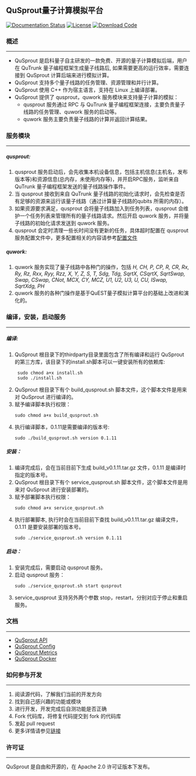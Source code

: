## QuSprout量子计算模拟平台

[![Documentation Status](https://img.shields.io/badge/docs-latest-brightgreen.svg)](docs/ThriftApi.md)
[![License](https://img.shields.io/badge/license-Apache%202-blue.svg)](LICENSE)
[![Download Code](https://img.shields.io/badge/download-zip-green.svg)](https://github.com/queco-quantum/qusprout/archive/refs/heads/main.zip)


### **概述**
---
* QuSprout 是启科量子自主研发的一款免费、开源的量子计算模拟后端，用户在 QuTrunk 量子编程框架生成量子线路后, 如果需要更高的运行效率，需要连接到 QuSprout 计算后端来进行模拟计算。
* QuSprout 支持多个量子线路的任务管理、资源管理和并行计算。
* QuSprout 使用 C++ 作为宿主语言，支持在 Linux 上编译部署。
* QuSprout 提供了 qusprout，quwork 服务模块来支持量子计算的模拟：
    * qusprout 服务通过 RPC 与 QuTrunk 量子编程框架连接，主要负责量子线路的任务管理、quwork 服务的启动等。
    * quwork 服务主要负责量子线路的计算并返回计算结果。


### **服务模块**
---
##### qusprout:

  1. qusprout 服务启动后，会先收集本机设备信息，包括主机信息(主机名，发布版本等)和资源信息(总内存，未使用内存等)，并开启RPC服务，监听来自 QuTrunk 量子编程框架发送的量子线路操作事件。
  2. 当 qusprout 接收到来自 QuTrunk 量子线路的初始化请求时，会先检查是否有足够的资源来运行该量子线路（通过计算量子线路的qubits 所需的内存）。
  3. 如果资源要求满足，qusprout 会将量子线路加入到任务列表，qusprout 会维护一个任务列表来管理所有的量子线路请求。然后开启 quwork 服务，并将量子线路的初始化请求发送到 quwork 服务。
  4. qusprout 会定时清理一些长时间没有更新的任务，具体超时配置在 qusprout 服务配置文件中，更多配置相关的内容请参考[配置文件](./docs/Config.md)

##### quwork:

  1. quwork 服务实现了量子线路中各种门的操作，包括 *H, CH, P, CP, R, CR, Rx, Ry, Rz, Rxx, Ryy, Rzz, X, Y, Z, S, T, Sdg, Tdg, SqrtX, CSqrtX, SqrtSwap, Swap, CSwap, CNot, MCX, CY, MCZ, U1, U2, U3, U, CU, ISwap, SqrtXdg, PH*
  2. quwork 服务的各种门操作是基于QuEST量子模拟计算平台的基础上改进和演化的。


### 编译，安装，启动服务
---
##### 编译:

1. QuSprout 根目录下的thirdparty目录里面包含了所有编译和运行 QuSprout 的第三方库，该目录下的install.sh脚本可以一键安装所有的依赖库:
   ```Shell
    sudo chmod a+x install.sh
    sudo ./install.sh
    ```
1. QuSprout 根目录下有个 build_qusprout.sh 脚本文件，这个脚本文件是用来对 QuSprout 进行编译的。
2. 赋予编译脚本执行权限：
    ```Shell
    sudo chmod a+x build_qusprout.sh
    ```
3. 执行编译脚本，0.1.11是需要编译的版本号:
    ```Shell
    sudo ./build_qusprout.sh version 0.1.11
    ```

##### 安装：

1. 编译完成后，会在当前目前下生成 build_v0.1.11.tar.gz 文件，0.1.11 是编译时指定的版本号。
2. QuSprout 根目录下有个 service_qusprout.sh 脚本文件，这个脚本文件是用来对 QuSprout 进行安装部署的。
3. 赋予部署脚本执行权限：
    ```Shell
    sudo chmod a+x service_qusprout.sh
    ```
4. 执行部署脚本, 执行时会在当前目前下查找 build_v0.1.11.tar.gz 编译文件，0.1.11 是要安装部署的版本号。 
    ```Shell
    sudo ./service_qusprout.sh version 0.1.11
    ```

##### 启动：

1. 安装完成后，需要启动 qusprout 服务。
2. 启动 qusprout 服务：
    ```Shell
    sudo ./service_qusprout.sh start qusprout
    ```
3. service_qusprout 支持另外两个参数 stop，restart，分别对应于停止和重启服务。


### **文档**
---
* [QuSprout API](./docs/ThriftApi.md)
* [QuSprout Config](./docs/Config.md)
* [QuSprout Metrics](./docs/Metrics.md)
* [QuSprout Docker](./docs/Docker.md)


### **如何参与开发**
---
1. 阅读源代码，了解我们当前的开发方向
2. 找到自己感兴趣的功能或模块
3. 进行开发，开发完成后自测功能是否正确
4. Fork 代码库，将修复代码提交到 fork 的代码库
5. 发起 pull request
6. 更多详情请参见[链接](./CONTRIBUTING.md)


### **许可证**
---
QuSprout 是自由和开源的，在 Apache 2.0 许可证版本下发布。
